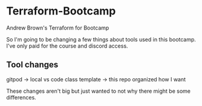 # Terraform-Bootcamp
Andrew Brown's Terraform for Bootcamp

So I'm going to be changing a few things about tools used in this bootcamp. I've only paid for the course and discord access.

## Tool changes
gitpod -> local vs code
class template -> this repo organized how I want

These changes aren't big but just wanted to not why there might be some differences.
